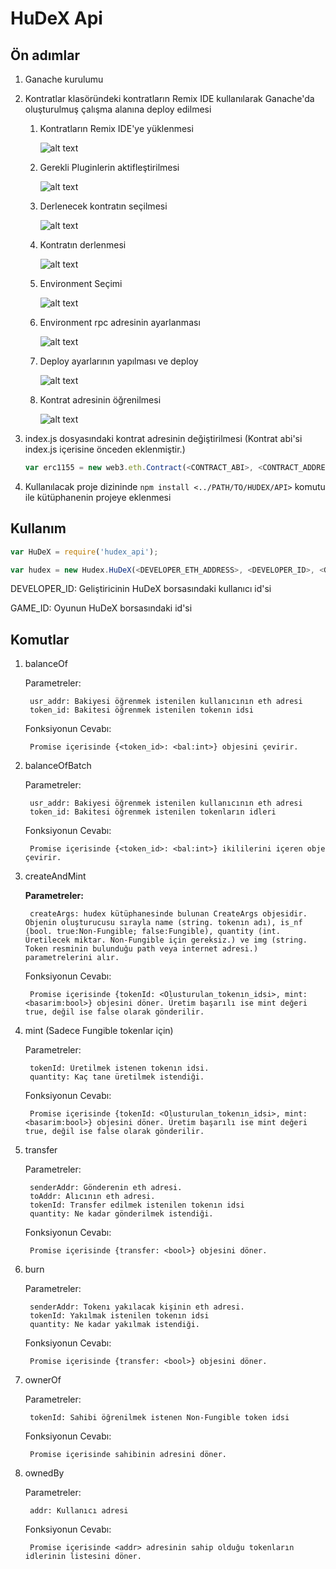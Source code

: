 # HuDeX Api

## Ön adımlar
1. Ganache kurulumu
2. Kontratlar klasöründeki kontratların Remix IDE kullanılarak Ganache'da oluşturulmuş çalışma alanına deploy edilmesi
   
   1. Kontratların Remix IDE'ye yüklenmesi
        
        ![alt text](static/kontrat_yukle.png)
   
   2. Gerekli Pluginlerin aktifleştirilmesi
   
        ![alt text](static/aktiflestirilecek_pluginler.png)
   
   3. Derlenecek kontratın seçilmesi
   
        ![alt text](static/deploy_edilecek_kontrat.png)
   
   4. Kontratın derlenmesi
   
        ![alt text](static/compile_etme.png)
   
   5. Environment Seçimi
   
        ![alt text](static/env_secimi.png)
   
   6. Environment rpc adresinin ayarlanması
   
        ![alt text](static/rpc_adresi.png)
   
   7. Deploy ayarlarının yapılması ve deploy
   
        ![alt text](static/deploy_ayarları.png)
   
   8. Kontrat adresinin öğrenilmesi
   
        ![alt text](static/kontrat_adresinin_alinmasi.png)
   


3. index.js dosyasındaki kontrat adresinin değiştirilmesi (Kontrat abi'si index.js içerisine önceden eklenmiştir.)
   ```js
   var erc1155 = new web3.eth.Contract(<CONTRACT_ABI>, <CONTRACT_ADDRESS>)
   ```

4. Kullanılacak proje dizininde ``` npm install <../PATH/TO/HUDEX/API> ``` komutu ile kütüphanenin projeye eklenmesi

## Kullanım

```js
var HuDeX = require('hudex_api');

var hudex = new Hudex.HuDeX(<DEVELOPER_ETH_ADDRESS>, <DEVELOPER_ID>, <GAME_ID>)
```

DEVELOPER_ID: Geliştiricinin HuDeX borsasındaki kullanıcı id'si

GAME_ID: Oyunun HuDeX borsasındaki id'si


## Komutlar

1. balanceOf
   
    Parametreler:

        usr_addr: Bakiyesi öğrenmek istenilen kullanıcının eth adresi
        token_id: Bakitesi öğrenmek istenilen tokenın idsi

    Fonksiyonun Cevabı:
        
        Promise içerisinde {<token_id>: <bal:int>} objesini çevirir.

2. balanceOfBatch
   
    Parametreler:

        usr_addr: Bakiyesi öğrenmek istenilen kullanıcının eth adresi
        token_id: Bakitesi öğrenmek istenilen tokenların idleri

    Fonksiyonun Cevabı:
        
        Promise içerisinde {<token_id>: <bal:int>} ikililerini içeren obje çevirir.

3. createAndMint
   
    **Parametreler:**

        createArgs: hudex kütüphanesinde bulunan CreateArgs objesidir. Objenin oluşturucusu sırayla name (string. tokenın adı), is_nf (bool. true:Non-Fungible; false:Fungible), quantity (int. Üretilecek miktar. Non-Fungible için gereksiz.) ve img (string. Token resminin bulunduğu path veya internet adresi.) parametrelerini alır.

    Fonksiyonun Cevabı:
        
        Promise içerisinde {tokenId: <Olusturulan_tokenın_idsi>, mint: <basarim:bool>} objesini döner. Üretim başarılı ise mint değeri true, değil ise false olarak gönderilir.

4. mint (Sadece Fungible tokenlar için)
   
    Parametreler:

        tokenId: Üretilmek istenen tokenın idsi.
        quantity: Kaç tane üretilmek istendiği.

    Fonksiyonun Cevabı:
        
        Promise içerisinde {tokenId: <Olusturulan_tokenın_idsi>, mint: <basarim:bool>} objesini döner. Üretim başarılı ise mint değeri true, değil ise false olarak gönderilir.

5. transfer
   
    Parametreler:

        senderAddr: Gönderenin eth adresi.
        toAddr: Alıcının eth adresi.
        tokenId: Transfer edilmek istenilen tokenın idsi
        quantity: Ne kadar gönderilmek istendiği.


    Fonksiyonun Cevabı:
        
        Promise içerisinde {transfer: <bool>} objesini döner.

1. burn
   
    Parametreler:

        senderAddr: Tokenı yakılacak kişinin eth adresi.
        tokenId: Yakılmak istenilen tokenın idsi
        quantity: Ne kadar yakılmak istendiği.

    Fonksiyonun Cevabı:
        
        Promise içerisinde {transfer: <bool>} objesini döner.

2. ownerOf
   
    Parametreler:

        tokenId: Sahibi öğrenilmek istenen Non-Fungible token idsi

    Fonksiyonun Cevabı:
        
        Promise içerisinde sahibinin adresini döner.

3. ownedBy
   
    Parametreler:

        addr: Kullanıcı adresi

    Fonksiyonun Cevabı:
        
        Promise içerisinde <addr> adresinin sahip olduğu tokenların idlerinin listesini döner.
